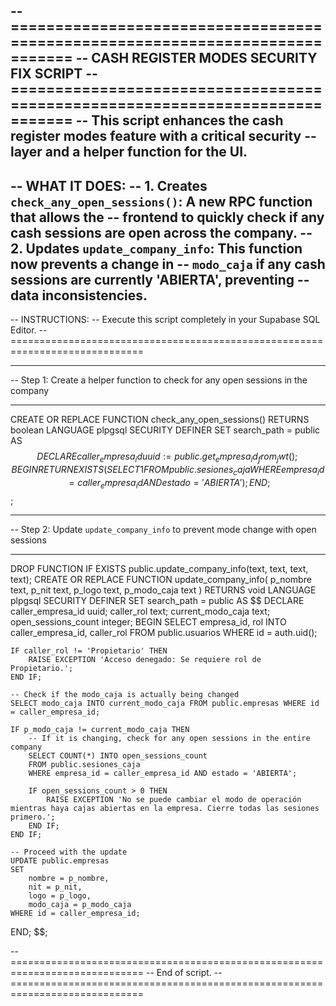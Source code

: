 -- =============================================================================
-- CASH REGISTER MODES SECURITY FIX SCRIPT
-- =============================================================================
-- This script enhances the cash register modes feature with a critical security
-- layer and a helper function for the UI.
--
-- WHAT IT DOES:
-- 1. Creates `check_any_open_sessions()`: A new RPC function that allows the
--    frontend to quickly check if any cash sessions are open across the company.
-- 2. Updates `update_company_info`: This function now prevents a change in
--    `modo_caja` if any cash sessions are currently 'ABIERTA', preventing
--    data inconsistencies.
--
-- INSTRUCTIONS:
-- Execute this script completely in your Supabase SQL Editor.
-- =============================================================================

-- -----------------------------------------------------------------------------
-- Step 1: Create a helper function to check for any open sessions in the company
-- -----------------------------------------------------------------------------
CREATE OR REPLACE FUNCTION check_any_open_sessions()
RETURNS boolean
LANGUAGE plpgsql
SECURITY DEFINER
SET search_path = public
AS $$
DECLARE
    caller_empresa_id uuid := public.get_empresa_id_from_jwt();
BEGIN
    RETURN EXISTS (
        SELECT 1
        FROM public.sesiones_caja
        WHERE empresa_id = caller_empresa_id AND estado = 'ABIERTA'
    );
END;
$$;


-- -----------------------------------------------------------------------------
-- Step 2: Update `update_company_info` to prevent mode change with open sessions
-- -----------------------------------------------------------------------------
DROP FUNCTION IF EXISTS public.update_company_info(text, text, text, text);
CREATE OR REPLACE FUNCTION update_company_info(
    p_nombre text,
    p_nit text,
    p_logo text,
    p_modo_caja text
)
RETURNS void
LANGUAGE plpgsql
SECURITY DEFINER
SET search_path = public
AS $$
DECLARE
    caller_empresa_id uuid;
    caller_rol text;
    current_modo_caja text;
    open_sessions_count integer;
BEGIN
    SELECT empresa_id, rol INTO caller_empresa_id, caller_rol
    FROM public.usuarios WHERE id = auth.uid();

    IF caller_rol != 'Propietario' THEN
        RAISE EXCEPTION 'Acceso denegado: Se requiere rol de Propietario.';
    END IF;

    -- Check if the modo_caja is actually being changed
    SELECT modo_caja INTO current_modo_caja FROM public.empresas WHERE id = caller_empresa_id;

    IF p_modo_caja != current_modo_caja THEN
        -- If it is changing, check for any open sessions in the entire company
        SELECT COUNT(*) INTO open_sessions_count
        FROM public.sesiones_caja
        WHERE empresa_id = caller_empresa_id AND estado = 'ABIERTA';

        IF open_sessions_count > 0 THEN
            RAISE EXCEPTION 'No se puede cambiar el modo de operación mientras haya cajas abiertas en la empresa. Cierre todas las sesiones primero.';
        END IF;
    END IF;

    -- Proceed with the update
    UPDATE public.empresas
    SET
        nombre = p_nombre,
        nit = p_nit,
        logo = p_logo,
        modo_caja = p_modo_caja
    WHERE id = caller_empresa_id;
END;
$$;


-- =============================================================================
-- End of script.
-- =============================================================================